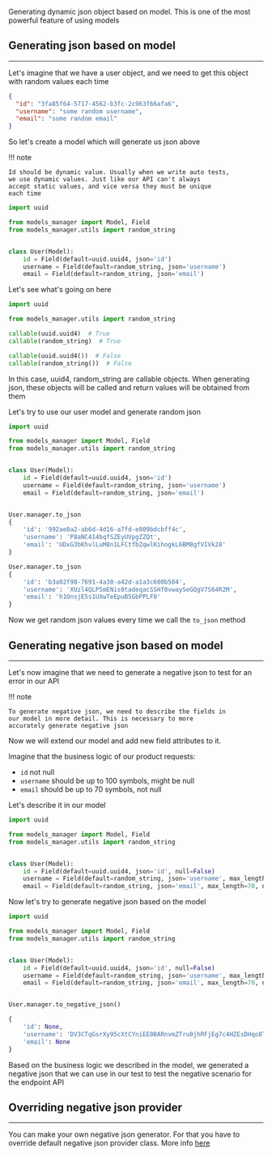Generating dynamic json object based on model. This is one of the most powerful feature of using models

Generating json based on model
---
---

Let's imagine that we have a user object, and we need to get this object with random values each time

```json
{
  "id": "3fa85f64-5717-4562-b3fc-2c963f66afa6",
  "username": "some random username",
  "email": "some random email"
}
```

So let's create a model which will generate us json above

!!! note

    Id should be dynamic value. Usually when we write auto tests, 
    we use dynamic values. Just like our API can't always 
    accept static values, and vice versa they must be unique 
    each time

```python
import uuid

from models_manager import Model, Field
from models_manager.utils import random_string


class User(Model):
    id = Field(default=uuid.uuid4, json='id')
    username = Field(default=random_string, json='username')
    email = Field(default=random_string, json='email')
```

Let's see what's going on here

```python
import uuid

from models_manager.utils import random_string

callable(uuid.uuid4)  # True
callable(random_string)  # True

callable(uuid.uuid4())  # False 
callable(random_string())  # False 
```

In this case, uuid4, random_string are callable objects. When generating json, these objects will be called and return
values will be obtained from them

Let's try to use our user model and generate random json

```python hl_lines="13 20"
import uuid

from models_manager import Model, Field
from models_manager.utils import random_string


class User(Model):
    id = Field(default=uuid.uuid4, json='id')
    username = Field(default=random_string, json='username')
    email = Field(default=random_string, json='email')


User.manager.to_json
{
    'id': '992ae8a2-ab6d-4d16-a7fd-e009bdcbff4c',
    'username': 'P8aNC414bqfSZEyUVpgZZQt',
    'email': 'UDxG3bKhvlLuM8n1LFCtfbZqwlKihogkL6BM8gfVIVk28'
}

User.manager.to_json
{
    'id': 'b3a02f98-7691-4a30-a42d-a1a3c600b584',
    'username': 'XUzl4QLP5mENis0tadeqacSSHf0vwaySeGQgV7S64R2M',
    'email': 'h1OnsjE5s1UXwTeEpuB5GbPPLF8'
}
```

Now we get random json values every time we call the `to_json` method


Generating negative json based on model
---
---


Let's now imagine that we need to generate a negative json to test for an error in our API

!!! note

    To generate negative json, we need to describe the fields in 
    our model in more detail. This is necessary to more 
    accurately generate negative json

Now we will extend our model and add new field attributes to it.

Imagine that the business logic of our product requests:

- `id` not null
- `username` should be up to 100 symbols, might be null
- `email` should be up to 70 symbols, not null

Let's describe it in our model

```python hl_lines="8 9 10"
import uuid

from models_manager import Model, Field
from models_manager.utils import random_string


class User(Model):
    id = Field(default=uuid.uuid4, json='id', null=False)
    username = Field(default=random_string, json='username', max_length=100, null=False)
    email = Field(default=random_string, json='email', max_length=70, null=False)
```

Now let's try to generate negative json based on the model

```python hl_lines="13 14 15 16 17 18 19"
import uuid

from models_manager import Model, Field
from models_manager.utils import random_string


class User(Model):
    id = Field(default=uuid.uuid4, json='id', null=False)
    username = Field(default=random_string, json='username', max_length=100, null=True)
    email = Field(default=random_string, json='email', max_length=70, null=False)


User.manager.to_negative_json()

{
    'id': None,
    'username': 'DV3CTqGsrXy95cXtCYniEE0BARnvmZTru0jhRFjEg7c4HZEsDHqo8TxkJbIh5FalDWNV2Cknu4OoeQ9CWyymfYvPUp9sXCvgbm13Eq1opfsVjiwbeIhTZo4gOyIbXDtbpg6vMHwuY1N',
    'email': None
}
```

Based on the business logic we described in the model, we generated a negative json that we can use in our test to test
the negative scenario for the endpoint API

Overriding negative json provider
---
---

You can make your own negative json generator. For that you have to override default negative json provider class. More
info [here](../providers.md)
